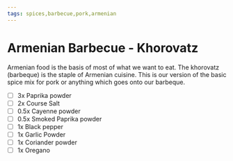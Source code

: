```yaml
---
tags: spices,barbecue,pork,armenian
---
```


# Armenian Barbecue - Khorovatz

Armenian food is the basis of most of what we want to eat. The khorovatz (barbeque) is the staple of Armenian cuisine. This is our version of the basic spice mix for pork or anything which goes onto our barbeque.

- [ ] 3x     Paprika powder
- [ ] 2x     Course Salt
- [ ] 0.5x   Cayenne powder
- [ ] 0.5x   Smoked Paprika powder
- [ ] 1x     Black pepper
- [ ] 1x     Garlic Powder
- [ ] 1x     Coriander powder
- [ ] 1x     Oregano

